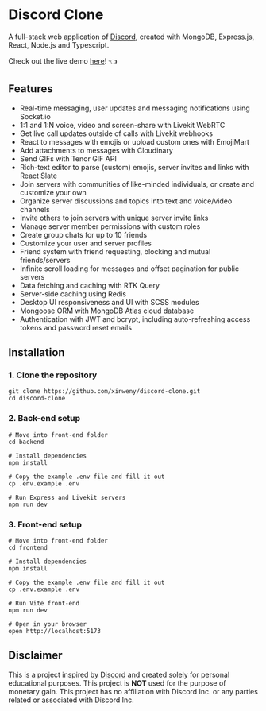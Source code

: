 # Discord Clone
A full-stack web application of [Discord](https://discord.com/), created with MongoDB, Express.js, React, Node.js and Typescript.

Check out the live demo [here](#)! 👈

## Features
- Real-time messaging, user updates and messaging notifications using Socket.io
- 1:1 and 1:N voice, video and screen-share with Livekit WebRTC
- Get live call updates outside of calls with Livekit webhooks
- React to messages with emojis or upload custom ones with EmojiMart
- Add attachments to messages with Cloudinary
- Send GIFs with Tenor GIF API
- Rich-text editor to parse (custom) emojis, server invites and links with React Slate
- Join servers with communities of like-minded individuals, or create and customize your own
- Organize server discussions and topics into text and voice/video channels
- Invite others to join servers with unique server invite links
- Manage server member permissions with custom roles
- Create group chats for up to 10 friends
- Customize your user and server profiles
- Friend system with friend requesting, blocking and mutual friends/servers
- Infinite scroll loading for messages and offset pagination for public servers
- Data fetching and caching with RTK Query
- Server-side caching using Redis
- Desktop UI responsiveness and UI with SCSS modules
- Mongoose ORM with MongoDB Atlas cloud database
- Authentication with JWT and bcrypt, including auto-refreshing access tokens and password reset emails

## Installation
### 1. Clone the repository
```
git clone https://github.com/xinweny/discord-clone.git
cd discord-clone
```

### 2. Back-end setup
```
# Move into front-end folder
cd backend

# Install dependencies
npm install

# Copy the example .env file and fill it out
cp .env.example .env

# Run Express and Livekit servers
npm run dev

```

### 3. Front-end setup
```
# Move into front-end folder
cd frontend

# Install dependencies
npm install

# Copy the example .env file and fill it out
cp .env.example .env

# Run Vite front-end
npm run dev

# Open in your browser
open http://localhost:5173
```

## Disclaimer
This is a project inspired by [Discord](https://discord.com/) and created solely for personal educational purposes. This project is **NOT** used for the purpose of monetary gain. This project has no affiliation with Discord Inc. or any parties related or associated with Discord Inc.